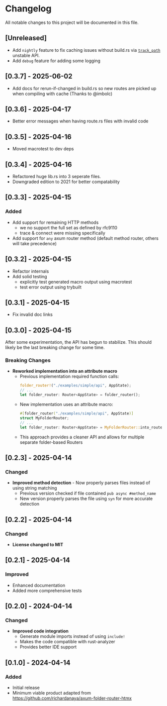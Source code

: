 # Changelog

All notable changes to this project will be documented in this file.

## [Unreleased]

- Add `nightly` feature to fix caching issues without build.rs via [`track_path`](https://doc.rust-lang.org/beta/unstable-book/library-features/track-path.html) unstable API.
- Add `debug` feature for adding some logging

## [0.3.7] - 2025-06-02

- Add docs for rerun-if-changed in build.rs so new routes are picked up when compiling with cache (Thanks to @imbolc)

## [0.3.6] - 2025-04-17

- Better error messages when having route.rs files with invalid code

## [0.3.5] - 2025-04-16

- Moved macrotest to dev deps

## [0.3.4] - 2025-04-16

- Refactored huge lib.rs into 3 seperate files.
- Downgraded edition to 2021 for better compatability

## [0.3.3] - 2025-04-15

### Added
- Add support for remaining HTTP methods
  - we no support the full set as defined by rfc9110
  - trace & connect were missing specifically
- Add support for `any` axum router method (default method router, others will take precedence)

## [0.3.2] - 2025-04-15
- Refactor internals
- Add solid testing
  - explicitly test generated macro output using macrotest
  - test error output using trybuilt

## [0.3.1] - 2025-04-15

- Fix invalid doc links

## [0.3.0] - 2025-04-15

After some experimentation, the API has begun to stabilize. This should likely be the last breaking change for some time.

### Breaking Changes

- **Reworked implementation into an attribute macro**
  - Previous implementation required function calls:
    ```rust
    folder_router!("./examples/simple/api", AppState);
    // ...
    let folder_router: Router<AppState> = folder_router();
    ```
  - New implementation uses an attribute macro:
    ```rust
    #[folder_router("./examples/simple/api", AppState)]
    struct MyFolderRouter;
    // ...
    let folder_router: Router<AppState> = MyFolderRouter::into_router();
    ```
  - This approach provides a cleaner API and allows for multiple separate folder-based Routers

## [0.2.3] - 2025-04-14

### Changed
- **Improved method detection** - Now properly parses files instead of using string matching
  - Previous version checked if file contained ```pub async #method_name```
  - New version properly parses the file using `syn` for more accurate detection

## [0.2.2] - 2025-04-14

### Changed
- **License changed to MIT**

## [0.2.1] - 2025-04-14

### Improved
- Enhanced documentation
- Added more comprehensive tests

## [0.2.0] - 2024-04-14

### Changed
- **Improved code integration** 
  - Generate module imports instead of using ```include!```
  - Makes the code compatible with rust-analyzer
  - Provides better IDE support

## [0.1.0] - 2024-04-14

### Added
- Initial release
- Minimum viable product adapted from https://github.com/richardanaya/axum-folder-router-htmx
